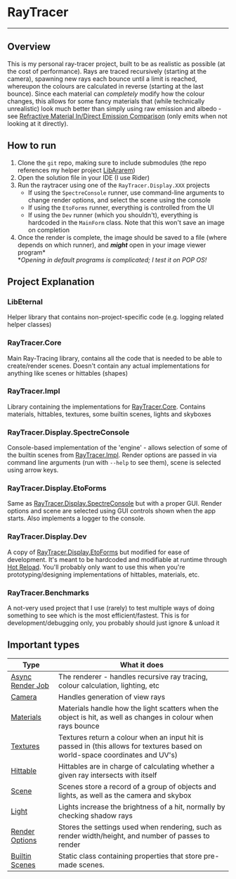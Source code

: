 # RayTracer

---

## Overview

This is my personal ray-tracer project, built to be as realistic as possible (at the cost of performance). Rays are traced recursively (starting at
the camera), spawning new rays each bounce until a limit is reached, whereupon the colours are calculated in reverse (starting at the last bounce).
Since each material can *completely* modify how the colour changes, this allows for some fancy materials that (while technically unrealistic) look
much better than simply using raw emission and albedo -
see [Refractive Material In/Direct Emission Comparison](Renders/Refractive%20Material%20Indirect%20Emission%20Comparison) (only emits when not looking
at it directly).

## How to run

1. Clone the `git` repo, making sure to include submodules (the repo references my helper
   project [LibArarem](LibArarem/LibArarem.Core/LibArarem.Core.csproj))
2. Open the solution file in your IDE (I use Rider)
3. Run the raytracer using one of the `RayTracer.Display.XXX` projects
    * If using the `SpectreConsole` runner, use command-line arguments to change render options, and select the scene using the console
    * If using the `EtoForms` runner, everything is controlled from the UI
    * If using the `Dev` runner (which you shouldn't), everything is hardcoded in the `MainForm` class. Note that this won't save an image on completion
4. Once the render is complete, the image should be saved to a file (where depends on which runner), and ***might*** open in your image viewer
   program\*  
   \**Opening in default programs is complicated; I test it on POP OS!*

## Project Explanation

### LibEternal

Helper library that contains non-project-specific code (e.g. logging related helper classes)

### RayTracer.Core

Main Ray-Tracing library, contains all the code that is needed to be able to create/render scenes. Doesn't contain any actual implementations for
anything like scenes or hittables (shapes)

### RayTracer.Impl

Library containing the implementations for [RayTracer.Core](#raytracercore). Contains materials, hittables, textures, some builtin scenes, lights and
skyboxes

### RayTracer.Display.SpectreConsole

Console-based implementation of the 'engine' - allows selection of some of the builtin scenes from [RayTracer.Impl](#raytracerimpl). Render options
are passed in via command line arguments (run with `--help` to see them), scene is selected using arrow keys.

### RayTracer.Display.EtoForms

Same as [RayTracer.Display.SpectreConsole](#raytracerdisplayspectreconsole) but with a proper GUI. Render options and scene are selected using GUI
controls shown when the app starts. Also implements a logger to the console.

### RayTracer.Display.Dev

A copy of [RayTracer.Display.EtoForms](#raytracerdisplayetoforms) but modified for ease of development. It's meant to be hardcoded and modifiable at runtime through [Hot Reload](https://devblogs.microsoft.com/dotnet/introducing-net-hot-reload/). You'll probably only want to use this when you're prototyping/designing implementations of hittables, materials, etc.

### RayTracer.Benchmarks

A not-very used project that I use (rarely) to test multiple ways of doing something to see which is the most efficient/fastest. This is for
development/debugging only, you probably should just ignore & unload it

## Important types

| Type                                                              | What it does                                                                                                                 |
|-------------------------------------------------------------------|------------------------------------------------------------------------------------------------------------------------------|
| [Async Render Job](RayTracer.Core/AsyncRenderJob.cs)              | The renderer - handles recursive ray tracing, colour calculation, lighting, etc                                              | 
| [Camera](RayTracer.Core/Camera.cs)                                | Handles generation of view rays                                                                                              |
| [Materials](RayTracer.Core/Base%20Type%20Definitions/Material.cs) | Materials handle how the light scatters when the object is hit, as well as changes in colour when rays bounce                |
| [Textures](RayTracer.Core/Base%20Type%20Definitions/Texture.cs)   | Textures return a colour when an input hit is passed in (this allows for textures based on world-space coordinates and UV's) |
| [Hittable](RayTracer.Core/Base%20Type%20Definitions/Hittable.cs)  | Hittables are in charge of calculating whether a given ray intersects with itself                                            |
| [Scene](RayTracer.Core/Scene.cs)                                  | Scenes store a record of a group of objects and lights, as well as the camera and skybox                                     |
| [Light](RayTracer.Core/Base%20Type%20Definitions/Light.cs)        | Lights increase the brightness of a hit, normally by checking shadow rays                                                    |
| [Render Options](RayTracer.Core/RenderOptions.cs)                 | Stores the settings used when rendering, such as render width/height, and number of passes to render                         |
| [Builtin Scenes](RayTracer.Impl/BuiltinScenes.cs)                 | Static class containing properties that store pre-made scenes.                                                               |
